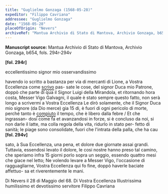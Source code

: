```yaml
---
title: "Guglielmo Gonzaga (1568-05-28)"
expeditor: "Filippo Cavriana"
addressee: "Guglielmo Gonzaga"
date: "1568-05-28"
placeOfOrigin: "Nevers"
archiveRef: "Mantua Archivio di Stato di Mantova, Archivio Gonzaga, b654, fols. 294r-294v"
---
```


**Manuscript source:** Mantua Archivio di Stato di Mantova, Archivio Gonzaga, b654, fols. 294r-294v

**[fol. 294r]**


eccellentissimo signor  mio osservandissimo 


havendo io scritto a bastanza per via di 
mercanti di Lione, a Vostra Eccellenza  come <span style="text-decoration: underline wavy;">scrivo</span> pas-
sate le cose, del signor  Duca mio Patrone, doppò 
che parte di qua il Signor  Luigi della Mirandola, 
et ritornando hora costa, Messer  Vigo Galvagni, 
il quale è stato sempre questo  fatto, 
non serà longo a scrivermi a Vostra Eccellenza  Le dirò 
solamente, che il Signor  Duca mio signore  (da Dio 
merce) gia 15 di, è fuori di ogni pericolo 
di morte, perché tanto è <span style="text-decoration: underline wavy;">compiuto</span> il tempo, 
che è libero dalla febre / Et che ingrassan-
dosi come fa et avanzandosi in forze, si è 
concluso da noi, si non darle il latte, ma 
colla regola della vita, ridurlo in stato per-
fetto di sanità; le piage sono consolidate, 
fuori che l'intrata della palla, che ha cau
**[fol. 294v]**


sato, à Sua Eccellenza, una pena, et dolore due 
giornate assai grandi. Tuttavia, essendosi 
levato il dolore, le cosi nostre hanno preso 
tal camino, che speriamo infra 15 giorni 
porlo sopra un seggio, essendo quattro mesi 
che giace nel letto; Ne volendo levare 
a Messer  Vigo, l'occasione di ragguagliarne, Vostra Eccellenza 
qui fo fine, doppò haverle baciate affettuo-
sa et riverentemente le mani.

Di Nevers 
il 28 di Maggio del 68.
Di Vostra Eccellenza Illustrissima 
humilissimo  et devotissimo servitore 
Filippo Cavriana



